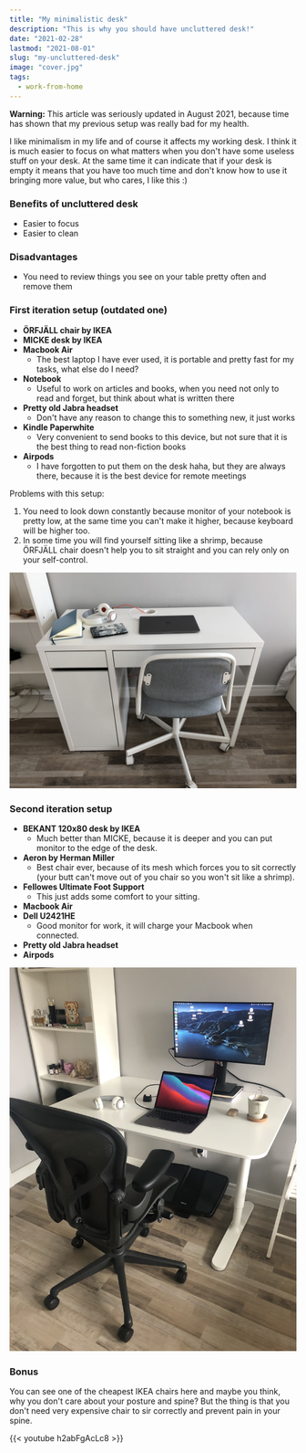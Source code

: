 ```yaml
---
title: "My minimalistic desk"
description: "This is why you should have uncluttered desk!"
date: "2021-02-28"
lastmod: "2021-08-01"
slug: "my-uncluttered-desk"
image: "cover.jpg"
tags:
  - work-from-home
---
```


**Warning:** This article was seriously updated in August 2021, because time has shown that my previous setup was really bad for my health.

I like minimalism in my life and of course it affects my working desk. I think it is much easier to focus on what matters when you don't have some useless stuff on your desk. At the same time it can indicate that if your desk is empty it means that you have too much time and don't know how to use it bringing more value, but who cares, I like this :)

### Benefits of uncluttered desk

* Easier to focus
* Easier to clean

### Disadvantages

* You need to review things you see on your table pretty often and remove them

### First iteration setup (outdated one)

* **ÖRFJÄLL chair by IKEA**
* **MICKE desk by IKEA**
* **Macbook Air**
  * The best laptop I have ever used, it is portable and pretty fast for my tasks, what else do I need?
* **Notebook**
  * Useful to work on articles and books, when you need not only to read and forget, but think about what is written there
* **Pretty old Jabra headset**
  * Don't have any reason to change this to something new, it just works
* **Kindle Paperwhite**
  * Very convenient to send books to this device, but not sure that it is the best thing to read non-fiction books
* **Airpods**
  * I have forgotten to put them on the desk haha, but they are always there, because it is the best device for remote meetings

Problems with this setup:

1. You need to look down constantly because monitor of your notebook is pretty low, at the same time you can't make it higher, because keyboard will be higher too.
2. In some time you will find yourself sitting like a shrimp, because ÖRFJÄLL chair doesn't help you to sit straight and you can rely only on your self-control.

![My desk in reality :)](IMG_1142.jpg)

### Second iteration setup

* **BEKANT 120x80 desk by IKEA**
  * Much better than MICKE, because it is deeper and you can put monitor to the edge of the desk.
* **Aeron by Herman Miller**
  * Best chair ever, because of its mesh which forces you to sit correctly (your butt can't move out of you chair so you won't sit like a shrimp).
* **Fellowes Ultimate Foot Support**
  * This just adds some comfort to your sitting.
* **Macbook Air**
* **Dell U2421HE**
  * Good monitor for work, it will charge your Macbook when connected.
* **Pretty old Jabra headset**
* **Airpods**

![Oh yeah, this is really better than 1st iteration](IMG_2174.jpg)

### Bonus

You can see one of the cheapest IKEA chairs here and maybe you think, why you don't care about your posture and spine? But the thing is that you don't need very expensive chair to sir correctly and prevent pain in your spine.

{{< youtube h2abFgAcLc8 >}}
